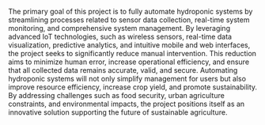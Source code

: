 The primary goal of this project is to fully automate hydroponic systems by streamlining processes related to sensor data collection, real-time system monitoring, and comprehensive system management. By leveraging advanced IoT technologies, such as wireless sensors, real-time data visualization, predictive analytics, and intuitive mobile and web interfaces, the project seeks to significantly reduce manual intervention. This reduction aims to minimize human error, increase operational efficiency, and ensure that all collected data remains accurate, valid, and secure. Automating hydroponic systems will not only simplify management for users but also improve resource efficiency, increase crop yield, and promote sustainability. By addressing challenges such as food security, urban agriculture constraints, and environmental impacts, the project positions itself as an innovative solution supporting the future of sustainable agriculture.